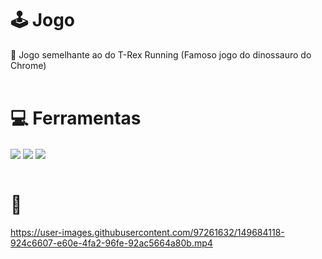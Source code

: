 # 🕹️ Jogo
👾 Jogo semelhante ao do  T-Rex Running (Famoso jogo do dinossauro do Chrome) <br> <br>

# 💻 Ferramentas
  <div>
    <img align="center" src="https://img.shields.io/badge/HTML5-E34F26?style=for-the-badge&logo=html5&logoColor=white">
    <img align="center" src="https://img.shields.io/badge/CSS3-1572B6?style=for-the-badge&logo=css3&logoColor=white">
    <img align="center" src="https://img.shields.io/badge/JavaScript-F7DF1E?style=for-the-badge&logo=javascript&logoColor=black">    
  </div>  <br>

# 🎥
https://user-images.githubusercontent.com/97261632/149684118-924c6607-e60e-4fa2-96fe-92ac5664a80b.mp4

